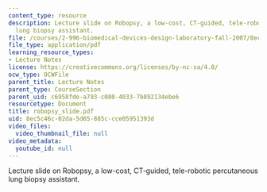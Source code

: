 ```yaml
---
content_type: resource
description: Lecture slide on Robopsy, a low-cost, CT-guided, tele-robotic percutaneous
  lung biopsy assistant.
file: /courses/2-996-biomedical-devices-design-laboratory-fall-2007/8ec5c46c02da5d65885ccce05951393d_robopsy_slide.pdf
file_type: application/pdf
learning_resource_types:
- Lecture Notes
license: https://creativecommons.org/licenses/by-nc-sa/4.0/
ocw_type: OCWFile
parent_title: Lecture Notes
parent_type: CourseSection
parent_uid: c6958fde-a793-c080-4033-7b892134ebe6
resourcetype: Document
title: robopsy_slide.pdf
uid: 8ec5c46c-02da-5d65-885c-cce05951393d
video_files:
  video_thumbnail_file: null
video_metadata:
  youtube_id: null
---
```

Lecture slide on Robopsy, a low-cost, CT-guided, tele-robotic percutaneous lung biopsy assistant.